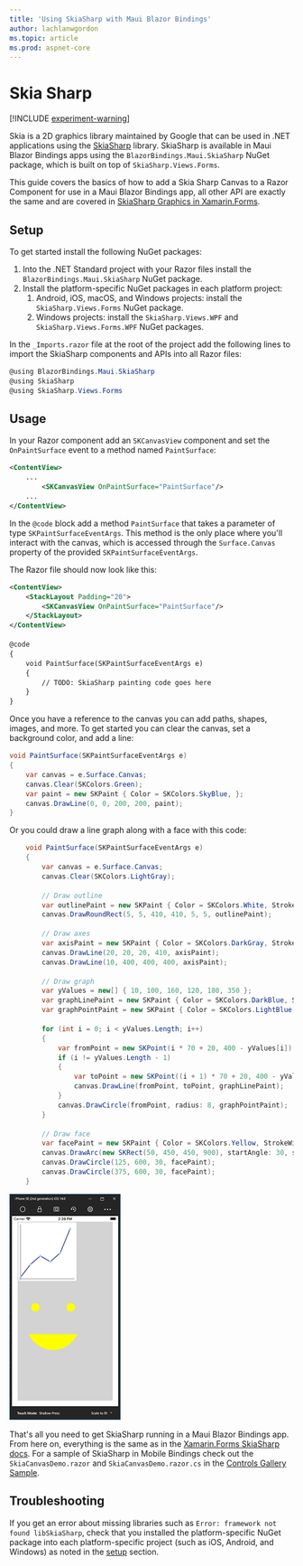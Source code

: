 ```yaml
---
title: 'Using SkiaSharp with Maui Blazor Bindings'
author: lachlanwgordon
ms.topic: article
ms.prod: aspnet-core
---
```


# Skia Sharp

[!INCLUDE [experiment-warning](../includes/experiment-warning.md)]

Skia is a 2D graphics library maintained by Google that can be used in .NET applications using the [SkiaSharp](https://github.com/mono/SkiaSharp) library. SkiaSharp is available in Maui Blazor Bindings apps using the `BlazorBindings.Maui.SkiaSharp` NuGet package, which is built on top of `SkiaSharp.Views.Forms`.

This guide covers the basics of how to add a Skia Sharp Canvas to a Razor Component for use in a Maui Blazor Bindings app, all other API are exactly the same and are covered in [SkiaSharp Graphics in Xamarin.Forms](https://docs.microsoft.com/xamarin/xamarin-forms/user-interface/graphics/skiasharp/).

## Setup

To get started install the following NuGet packages:

1. Into the .NET Standard project with your Razor files install the `BlazorBindings.Maui.SkiaSharp` NuGet package.
1. Install the platform-specific NuGet packages in each platform project:
    1. Android, iOS, macOS, and Windows projects: install the `SkiaSharp.Views.Forms` NuGet package.
    1. Windows projects: install the `SkiaSharp.Views.WPF` and `SkiaSharp.Views.Forms.WPF` NuGet packages.

In the `_Imports.razor` file at the root of the project add the following lines to import the SkiaSharp components and APIs into all Razor files:

```c#
@using BlazorBindings.Maui.SkiaSharp
@using SkiaSharp
@using SkiaSharp.Views.Forms
```

## Usage

In your Razor component add an `SKCanvasView` component and set the `OnPaintSurface` event to a method named `PaintSurface`:

```xml
<ContentView>
    ...
        <SKCanvasView OnPaintSurface="PaintSurface"/>
    ...
</ContentView>
```

In the `@code` block add a method `PaintSurface` that takes a parameter of type `SKPaintSurfaceEventArgs`. This method is the only place where you'll interact with the canvas, which is accessed through the `Surface.Canvas` property of the provided `SKPaintSurfaceEventArgs`.

The Razor file should now look like this:

```xml
<ContentView>
    <StackLayout Padding="20">
        <SKCanvasView OnPaintSurface="PaintSurface"/>
    </StackLayout>
</ContentView>

@code
{
    void PaintSurface(SKPaintSurfaceEventArgs e)
    {
        // TODO: SkiaSharp painting code goes here
    }
}
```

Once you have a reference to the canvas you can add paths, shapes, images, and more. To get started you can clear the canvas, set a background color, and add a line:

```c#
void PaintSurface(SKPaintSurfaceEventArgs e)
{
    var canvas = e.Surface.Canvas;
    canvas.Clear(SKColors.Green);
    var paint = new SKPaint { Color = SKColors.SkyBlue, };
    canvas.DrawLine(0, 0, 200, 200, paint);
}
```

Or you could draw a line graph along with a face with this code:

```csharp
    void PaintSurface(SKPaintSurfaceEventArgs e)
    {
        var canvas = e.Surface.Canvas;
        canvas.Clear(SKColors.LightGray);

        // Draw outline
        var outlinePaint = new SKPaint { Color = SKColors.White, StrokeWidth = 2, };
        canvas.DrawRoundRect(5, 5, 410, 410, 5, 5, outlinePaint);

        // Draw axes
        var axisPaint = new SKPaint { Color = SKColors.DarkGray, StrokeWidth = 5, };
        canvas.DrawLine(20, 20, 20, 410, axisPaint);
        canvas.DrawLine(10, 400, 400, 400, axisPaint);

        // Draw graph
        var yValues = new[] { 10, 100, 160, 120, 180, 350 };
        var graphLinePaint = new SKPaint { Color = SKColors.DarkBlue, StrokeWidth = 4, };
        var graphPointPaint = new SKPaint { Color = SKColors.LightBlue, StrokeWidth = 4, };

        for (int i = 0; i < yValues.Length; i++)
        {
            var fromPoint = new SKPoint(i * 70 + 20, 400 - yValues[i]);
            if (i != yValues.Length - 1)
            {
                var toPoint = new SKPoint((i + 1) * 70 + 20, 400 - yValues[i + 1]);
                canvas.DrawLine(fromPoint, toPoint, graphLinePaint);
            }
            canvas.DrawCircle(fromPoint, radius: 8, graphPointPaint);
        }

        // Draw face
        var facePaint = new SKPaint { Color = SKColors.Yellow, StrokeWidth = 3, };
        canvas.DrawArc(new SKRect(50, 450, 450, 900), startAngle: 30, sweepAngle: 120, useCenter: false, facePaint);
        canvas.DrawCircle(125, 600, 30, facePaint);
        canvas.DrawCircle(375, 600, 30, facePaint);
    }
```

[ ![SkiaSharp Canvas inside a Maui Blazor Bindings App running on an iPhone Simulator](./media/skiasharp/skiasharp-inline.png) ](./media/skiasharp/skiasharp-expanded.png#lightbox)

That's all you need to get SkiaSharp running in a Maui Blazor Bindings app. From here on, everything is the same as in the [Xamarin.Forms SkiaSharp docs](https://docs.microsoft.com/xamarin/xamarin-forms/user-interface/graphics/skiasharp/). For a sample of SkiaSharp in Mobile Bindings check out the `SkiaCanvasDemo.razor` and `SkiaCanvasDemo.razor.cs` in the [Controls Gallery Sample](https://github.com/Dreamescaper/BlazorBindings.Maui/tree/master/samples/ControlGallery/ControlGallery/Views).

## Troubleshooting

If you get an error about missing libraries such as `Error: framework not found libSkiaSharp`, check that you installed the platform-specific NuGet package into each platform-specific project (such as iOS, Android, and Windows) as noted in the [setup](#setup) section.
